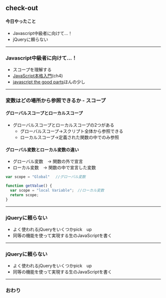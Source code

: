 ## check-out

#### 今日やったこと

- Javascript中級者に向けて...！　
- jQueryに頼らない

---


### Javascript中級者に向けて...！

- スコープを理解する 
- [JavaScript本格入門](https://www.amazon.co.jp/%E6%94%B9%E8%A8%82%E6%96%B0%E7%89%88JavaScript%E6%9C%AC%E6%A0%BC%E5%85%A5%E9%96%80-%E3%83%A2%E3%83%80%E3%83%B3%E3%82%B9%E3%82%BF%E3%82%A4%E3%83%AB%E3%81%AB%E3%82%88%E3%82%8B%E5%9F%BA%E7%A4%8E%E3%81%8B%E3%82%89%E7%8F%BE%E5%A0%B4%E3%81%A7%E3%81%AE%E5%BF%9C%E7%94%A8%E3%81%BE%E3%81%A7-%E5%B1%B1%E7%94%B0-%E7%A5%A5%E5%AF%9B/dp/477418411X)(ch4)
- [javascript the good parts](https://www.amazon.co.jp/JavaScript-Parts-%E2%80%95%E3%80%8C%E8%89%AF%E3%81%84%E3%83%91%E3%83%BC%E3%83%84%E3%80%8D%E3%81%AB%E3%82%88%E3%82%8B%E3%83%99%E3%82%B9%E3%83%88%E3%83%97%E3%83%A9%E3%82%AF%E3%83%86%E3%82%A3%E3%82%B9-Douglas-Crockford/dp/4873113911)ほんの少し
---

### 変数はどの場所から参照できるか - スコープ

#### グローバルスコープとローカルスコープ

- グローバルスコープとローカルスコープの2つがある
  - グローバルスコープ→スクリプト全体から参照できる
  - ローカルスコープ→定義された関数の中でのみ参照
  
#### グローバル変数とローカル変数の違い

- グローバル変数　→ 関数の外で宣言
- ローカル変数　→ 関数の中で宣言した変数

```js
var scope = "Global" 　//グローバル変数

function getValue() {
  var scope = "local Variable";　//ローカル変数
  return scope;
}
```

---

### jQueryに頼らない

- よく使われるjQueryをいくつかpick　up
- 同等の機能を使って実現する生のJavaScriptを書く

---

### jQueryに頼らない

- よく使われるjQueryをいくつかpick　up
- 同等の機能を使って実現する生のJavaScriptを書く

---


### おわり
